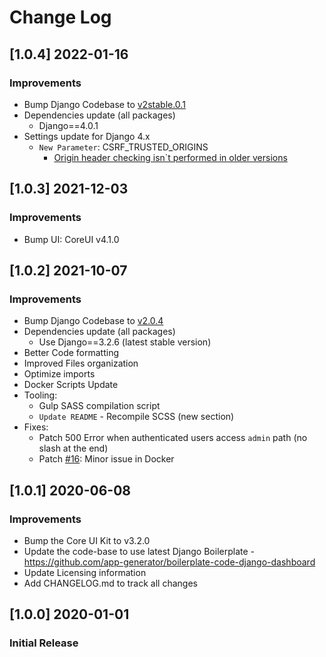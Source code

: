 # Change Log

## [1.0.4] 2022-01-16
### Improvements

- Bump Django Codebase to [v2stable.0.1](https://github.com/app-generator/boilerplate-code-django-dashboard/releases)
- Dependencies update (all packages) 
  - Django==4.0.1
- Settings update for Django 4.x
  - `New Parameter`: CSRF_TRUSTED_ORIGINS
    - [Origin header checking isn`t performed in older versions](https://docs.djangoproject.com/en/4.0/ref/settings/#csrf-trusted-origins)  

## [1.0.3] 2021-12-03
### Improvements

- Bump UI: CoreUI v4.1.0

## [1.0.2] 2021-10-07
### Improvements

- Bump Django Codebase to [v2.0.4](https://github.com/app-generator/boilerplate-code-django-dashboard/releases)
- Dependencies update (all packages)
  - Use Django==3.2.6 (latest stable version)
- Better Code formatting
- Improved Files organization
- Optimize imports
- Docker Scripts Update 
- Tooling:
  - Gulp SASS compilation script   
  - `Update README` - Recompile SCSS (new section)
- Fixes: 
  - Patch 500 Error when authenticated users access `admin` path (no slash at the end)
  - Patch [#16](https://github.com/app-generator/boilerplate-code-django-dashboard/issues/16): Minor issue in Docker 

## [1.0.1] 2020-06-08 
### Improvements

- Bump the Core UI Kit to v3.2.0
- Update the code-base to use latest Django Boilerplate - https://github.com/app-generator/boilerplate-code-django-dashboard
- Update Licensing information
- Add CHANGELOG.md to track all changes

## [1.0.0] 2020-01-01
### Initial Release
